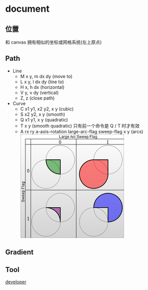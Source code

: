 # document

## 位置

和 canvas 拥有相似的坐标或网格系统(左上原点)

## Path

- Line
  - M x y, m dx dy (move to)
  - L x y, l dx dy (line to)
  - H x, h dx (horizontal)
  - V y, v dy (vertical)
  - Z, z (close path)
- Curve
  - C x1 y1, x2 y2, x y (cubic)
  - S x2 y2, x y (smooth)
  - Q x1 y1, x y (quadratic)
  - T x y (smooth quadratic) 只有前一个命令是 Q / T 时才有效
  - A rx ry a-axis-rotation large-arc-flag sweep-flag x y (arcs)
![示例](./svgarcs_flags.png)

## Gradient

## Tool

[developer](https://developer.mozilla.org/en-US/play)
